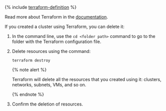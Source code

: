 {% include [terraform-definition](../../solutions/_solutions_includes/terraform-definition.md) %}

Read more about Terraform in the [documentation](../../solutions/infrastructure-management/terraform-quickstart.md#install-terraform).

If you created a cluster using Terraform, you can delete it:

1. In the command line, use the `cd <folder path>` command to go to the folder with the Terraform configuration file.

2. Delete resources using the command:

    ```
    terraform destroy
    ```

    {% note alert %}

    Terraform will delete all the resources that you created using it: clusters, networks, subnets, VMs, and so on.

    {% endnote %}

  3. Confirm the deletion of resources.

